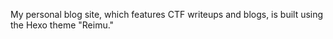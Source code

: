 My personal blog site, which features CTF writeups and blogs, is built using the Hexo theme "Reimu."
